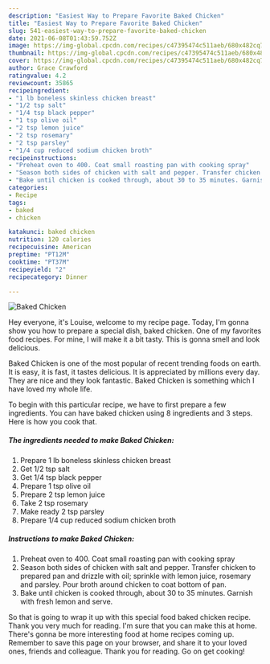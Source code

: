 ```yaml
---
description: "Easiest Way to Prepare Favorite Baked Chicken"
title: "Easiest Way to Prepare Favorite Baked Chicken"
slug: 541-easiest-way-to-prepare-favorite-baked-chicken
date: 2021-06-08T01:43:59.752Z
image: https://img-global.cpcdn.com/recipes/c47395474c511aeb/680x482cq70/baked-chicken-recipe-main-photo.jpg
thumbnail: https://img-global.cpcdn.com/recipes/c47395474c511aeb/680x482cq70/baked-chicken-recipe-main-photo.jpg
cover: https://img-global.cpcdn.com/recipes/c47395474c511aeb/680x482cq70/baked-chicken-recipe-main-photo.jpg
author: Grace Crawford
ratingvalue: 4.2
reviewcount: 35865
recipeingredient:
- "1 lb boneless skinless chicken breast"
- "1/2 tsp salt"
- "1/4 tsp black pepper"
- "1 tsp olive oil"
- "2 tsp lemon juice"
- "2 tsp rosemary"
- "2 tsp parsley"
- "1/4 cup reduced sodium chicken broth"
recipeinstructions:
- "Preheat oven to 400. Coat small roasting pan with cooking spray"
- "Season both sides of chicken with salt and pepper. Transfer chicken to prepared pan and drizzle with oil; sprinkle with lemon juice, rosemary and parsley. Pour broth around chicken to coat bottom of pan."
- "Bake until chicken is cooked through, about 30 to 35 minutes. Garnish with fresh lemon and serve."
categories:
- Recipe
tags:
- baked
- chicken

katakunci: baked chicken 
nutrition: 120 calories
recipecuisine: American
preptime: "PT12M"
cooktime: "PT37M"
recipeyield: "2"
recipecategory: Dinner

---
```



![Baked Chicken](https://img-global.cpcdn.com/recipes/c47395474c511aeb/680x482cq70/baked-chicken-recipe-main-photo.jpg)

Hey everyone, it's Louise, welcome to my recipe page. Today, I'm gonna show you how to prepare a special dish, baked chicken. One of my favorites food recipes. For mine, I will make it a bit tasty. This is gonna smell and look delicious.

Baked Chicken is one of the most popular of recent trending foods on earth. It is easy, it is fast, it tastes delicious. It is appreciated by millions every day. They are nice and they look fantastic. Baked Chicken is something which I have loved my whole life.




To begin with this particular recipe, we have to first prepare a few ingredients. You can have baked chicken using 8 ingredients and 3 steps. Here is how you cook that.

<!--inarticleads1-->

##### The ingredients needed to make Baked Chicken:

1. Prepare 1 lb boneless skinless chicken breast
1. Get 1/2 tsp salt
1. Get 1/4 tsp black pepper
1. Prepare 1 tsp olive oil
1. Prepare 2 tsp lemon juice
1. Take 2 tsp rosemary
1. Make ready 2 tsp parsley
1. Prepare 1/4 cup reduced sodium chicken broth




<!--inarticleads2-->

##### Instructions to make Baked Chicken:

1. Preheat oven to 400. Coat small roasting pan with cooking spray
1. Season both sides of chicken with salt and pepper. Transfer chicken to prepared pan and drizzle with oil; sprinkle with lemon juice, rosemary and parsley. Pour broth around chicken to coat bottom of pan.
1. Bake until chicken is cooked through, about 30 to 35 minutes. Garnish with fresh lemon and serve.




So that is going to wrap it up with this special food baked chicken recipe. Thank you very much for reading. I'm sure that you can make this at home. There's gonna be more interesting food at home recipes coming up. Remember to save this page on your browser, and share it to your loved ones, friends and colleague. Thank you for reading. Go on get cooking!
